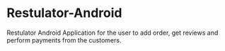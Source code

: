 # Restulator-Android
Restulator Android Application for the user to add order, get reviews and perform payments from the customers.
